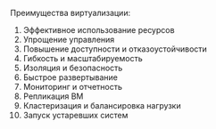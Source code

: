 Преимущества виртуализации:
1) Эффективное использование ресурсов
2) Упрощение управления
3) Повышение доступности и отказоустойчивости
4) Гибкость и масштабируемость
5) Изоляция и безопасность
6) Быстрое развертывание
7) Мониторинг и отчетность
8) Репликация ВМ
9) Кластеризация и балансировка нагрузки
10) Запуск устаревших систем
